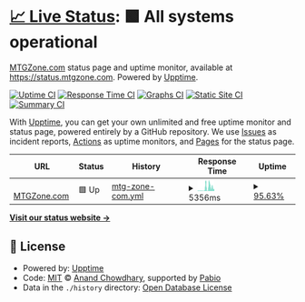 # [📈 Live Status](https://status.mtgzone.com): <!--live status--> **🟩 All systems operational**

[MTGZone.com](https://mtgzone.com) status page and uptime monitor, available at https://status.mtgzone.com. Powered by [Upptime](https://github.com/upptime/upptime).

[![Uptime CI](https://github.com/andrewgioia/mtgzone-status/workflows/Uptime%20CI/badge.svg)](https://github.com/andrewgioia/mtgzone-status/actions?query=workflow%3A%22Uptime+CI%22)
[![Response Time CI](https://github.com/andrewgioia/mtgzone-status/workflows/Response%20Time%20CI/badge.svg)](https://github.com/andrewgioia/mtgzone-status/actions?query=workflow%3A%22Response+Time+CI%22)
[![Graphs CI](https://github.com/andrewgioia/mtgzone-status/workflows/Graphs%20CI/badge.svg)](https://github.com/andrewgioia/mtgzone-status/actions?query=workflow%3A%22Graphs+CI%22)
[![Static Site CI](https://github.com/andrewgioia/mtgzone-status/workflows/Static%20Site%20CI/badge.svg)](https://github.com/andrewgioia/mtgzone-status/actions?query=workflow%3A%22Static+Site+CI%22)
[![Summary CI](https://github.com/andrewgioia/mtgzone-status/workflows/Summary%20CI/badge.svg)](https://github.com/andrewgioia/mtgzone-status/actions?query=workflow%3A%22Summary+CI%22)

With [Upptime](https://upptime.js.org), you can get your own unlimited and free uptime monitor and status page, powered entirely by a GitHub repository. We use [Issues](https://github.com/andrewgioia/mtgzone-status/issues) as incident reports, [Actions](https://github.com/andrewgioia/mtgzone-status/actions) as uptime monitors, and [Pages](https://status.mtgzone.com) for the status page.

<!--start: status pages-->
<!-- This summary is generated by Upptime (https://github.com/upptime/upptime) -->
<!-- Do not edit this manually, your changes will be overwritten -->
<!-- prettier-ignore -->
| URL | Status | History | Response Time | Uptime |
| --- | ------ | ------- | ------------- | ------ |
| <img alt="" src="https://icons.duckduckgo.com/ip3/www.mtgzone.com.ico" height="13"> [MTGZone.com](https://www.mtgzone.com) | 🟩 Up | [mtg-zone-com.yml](https://github.com/andrewgioia/mtgzone-status/commits/HEAD/history/mtg-zone-com.yml) | <details><summary><img alt="Response time graph" src="./graphs/mtg-zone-com/response-time-week.png" height="20"> 5356ms</summary><br><a href="https://status.mtgzone.com/history/mtg-zone-com"><img alt="Response time 1871" src="https://img.shields.io/endpoint?url=https%3A%2F%2Fraw.githubusercontent.com%2Fandrewgioia%2Fmtgzone-status%2FHEAD%2Fapi%2Fmtg-zone-com%2Fresponse-time.json"></a><br><a href="https://status.mtgzone.com/history/mtg-zone-com"><img alt="24-hour response time 1967" src="https://img.shields.io/endpoint?url=https%3A%2F%2Fraw.githubusercontent.com%2Fandrewgioia%2Fmtgzone-status%2FHEAD%2Fapi%2Fmtg-zone-com%2Fresponse-time-day.json"></a><br><a href="https://status.mtgzone.com/history/mtg-zone-com"><img alt="7-day response time 5356" src="https://img.shields.io/endpoint?url=https%3A%2F%2Fraw.githubusercontent.com%2Fandrewgioia%2Fmtgzone-status%2FHEAD%2Fapi%2Fmtg-zone-com%2Fresponse-time-week.json"></a><br><a href="https://status.mtgzone.com/history/mtg-zone-com"><img alt="30-day response time 2742" src="https://img.shields.io/endpoint?url=https%3A%2F%2Fraw.githubusercontent.com%2Fandrewgioia%2Fmtgzone-status%2FHEAD%2Fapi%2Fmtg-zone-com%2Fresponse-time-month.json"></a><br><a href="https://status.mtgzone.com/history/mtg-zone-com"><img alt="1-year response time 1754" src="https://img.shields.io/endpoint?url=https%3A%2F%2Fraw.githubusercontent.com%2Fandrewgioia%2Fmtgzone-status%2FHEAD%2Fapi%2Fmtg-zone-com%2Fresponse-time-year.json"></a></details> | <details><summary><a href="https://status.mtgzone.com/history/mtg-zone-com">95.63%</a></summary><a href="https://status.mtgzone.com/history/mtg-zone-com"><img alt="All-time uptime 99.39%" src="https://img.shields.io/endpoint?url=https%3A%2F%2Fraw.githubusercontent.com%2Fandrewgioia%2Fmtgzone-status%2FHEAD%2Fapi%2Fmtg-zone-com%2Fuptime.json"></a><br><a href="https://status.mtgzone.com/history/mtg-zone-com"><img alt="24-hour uptime 91.65%" src="https://img.shields.io/endpoint?url=https%3A%2F%2Fraw.githubusercontent.com%2Fandrewgioia%2Fmtgzone-status%2FHEAD%2Fapi%2Fmtg-zone-com%2Fuptime-day.json"></a><br><a href="https://status.mtgzone.com/history/mtg-zone-com"><img alt="7-day uptime 95.63%" src="https://img.shields.io/endpoint?url=https%3A%2F%2Fraw.githubusercontent.com%2Fandrewgioia%2Fmtgzone-status%2FHEAD%2Fapi%2Fmtg-zone-com%2Fuptime-week.json"></a><br><a href="https://status.mtgzone.com/history/mtg-zone-com"><img alt="30-day uptime 98.92%" src="https://img.shields.io/endpoint?url=https%3A%2F%2Fraw.githubusercontent.com%2Fandrewgioia%2Fmtgzone-status%2FHEAD%2Fapi%2Fmtg-zone-com%2Fuptime-month.json"></a><br><a href="https://status.mtgzone.com/history/mtg-zone-com"><img alt="1-year uptime 99.02%" src="https://img.shields.io/endpoint?url=https%3A%2F%2Fraw.githubusercontent.com%2Fandrewgioia%2Fmtgzone-status%2FHEAD%2Fapi%2Fmtg-zone-com%2Fuptime-year.json"></a></details>

<!--end: status pages-->

[**Visit our status website →**](https://status.mtgzone.com)

## 📄 License

- Powered by: [Upptime](https://github.com/upptime/upptime)
- Code: [MIT](./LICENSE) © [Anand Chowdhary](https://anandchowdhary.com), supported by [Pabio](https://pabio.com)
- Data in the `./history` directory: [Open Database License](https://opendatacommons.org/licenses/odbl/1-0/)
